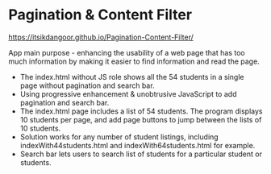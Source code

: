 # Pagination & Content Filter

https://itsikdangoor.github.io/Pagination-Content-Filter/

App main purpose - enhancing the usability of a web page that has too much information by making it easier to find information and read the page.
- The index.html without JS role shows all the 54 students in a single page without pagination and search bar. 
- Using progressive enhancement & unobtrusive JavaScript to add pagination and search bar.
- The index.html page includes a list of 54 students. The program displays 10 students per page, and add page buttons to jump between the lists of 10 students.
- Solution works for any number of student listings, including indexWith44students.html and indexWith64students.html for example.
- Search bar lets users to search list of students for a particular student or students.
